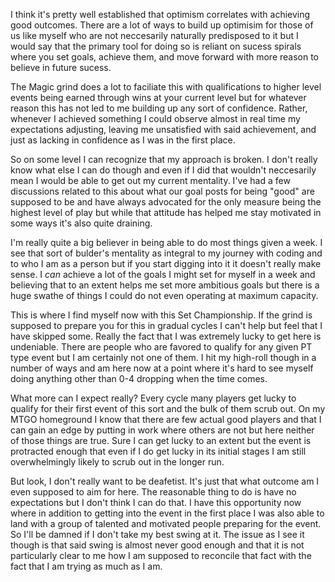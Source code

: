 I think it's pretty well established that optimism correlates with achieving good outcomes. There are a lot of ways to build up optimisim for those of us like myself who are not neccesarily naturally predisposed to it but I would say that the primary tool for doing so is reliant on sucess spirals where you set goals, achieve them, and move forward with more reason to believe in future sucess. 

The Magic grind does a lot to faciliate this with qualifications to higher level events being earned through wins at your current level but for whatever reason this has not led to me building up any sort of confidence. Rather, whenever I achieved something I could observe almost in real time my expectations adjusting, leaving me unsatisfied with said achievement, and just as lacking in confidence as I was in the first place.

So on some level I can recognize that my approach is broken. I don't really know what else I can do though and even if I did that wouldn't neccesarily mean I would be able to get out my current mentality. I've had a few discussions related to this about what our goal posts for being "good" are supposed to be and have always advocated for the only measure being the highest level of play but while that attitude has helped me stay motivated in some ways it's also quite draining.

I'm really quite a big believer in being able to do most things given a week. I see that sort of bulder's mentality as integral to my journey with coding and to who I am as a person but if you start digging into it it doesn't really make sense. I *can* achieve a lot of the goals I might set for myself in a week and believing that to an extent helps me set more ambitious goals but there is a huge swathe of things I could do not even operating at maximum capacity.

This is where I find myself now with this Set Championship. If the grind is supposed to prepare you for this in gradual cycles I can't help but feel that I have skipped some. Really the fact that I was extremely lucky to get here is undeniable. There are people who are favored to qualify for any given PT type event but I am certainly not one of them. I hit my high-roll though in a number of ways and am here now at a point where it's hard to see myself doing anything other than 0-4 dropping when the time comes.

What more can I expect really? Every cycle many players get lucky to qualify for their first event of this sort and the bulk of them scrub out. On my MTGO homeground I know that there are few actual good players and that I can gain an edge by putting in work where others are not but here neither of those things are true. Sure I can get lucky to an extent but the event is protracted enough that even if I do get lucky in its initial stages I am still overwhelmingly likely to scrub out in the longer run.

But look, I don't really want to be deafetist. It's just that what outcome am I even supposed to aim for here. The reasonable thing to do is have no expectations but I don't think I can do that. I have this opportunity now where in addition to getting into the event in the first place I was also able to land with a group of talented and motivated people preparing for the event. So I'll be damned if I don't take my best swing at it. The issue as I see it though is that said swing is almost never good enough and that it is not particularly clear to me how I am supposed to reconcile that fact with the fact that I am trying as much as I am.